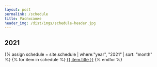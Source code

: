 ```yaml
---
layout: post
permalink: /schedule
title: Расписание
header_img: /dist/imgs/schedule-header.jpg
---
```


<div class="container mx-auto px-6 grid grid-cols-1 lg:grid-cols-2 gap-12 pt-12 pb-24">
    <div>
        <div class="bg-gray-200 p-8">
            <h2 class="mt-3 text-3xl mb-6 font-display text-black leading-tight max-w-sm">
                2021
            </h2>
            <p class="mt-4 max-w-md">
                {% assign schedule = site.schedule | where:"year", "2021" | sort: "month" %}
    			{% for item in schedule  %}
                    <a href="{{ item.url }}" class="block mb-4">{{ item.title }}</a>
    			{% endfor %}
            </p>
        </div>
    </div>
</div>